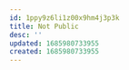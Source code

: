 ```yaml
---
id: 1ppy9z6li1z00x9hm4j3p3k
title: Not Public
desc: ''
updated: 1685980733955
created: 1685980733955
---
```

